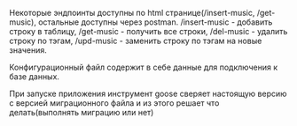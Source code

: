 Некоторые эндпоинты доступны по html странице(/insert-music, /get-music), остальные доступны через postman.
/insert-music - добавить строку в таблицу,
/get-music - получить все строки,
/del-music - удалить строку по тэгам,
/upd-music - заменить строку по тэгам на новые значения.

Конфигурационный файл содержит в себе данные для подключения к базе данных.

При запуске приложения инструмент goose сверяет настоящую версию с версией миграционного файла и из этого решает что делать(выполнять миграцию или нет)

